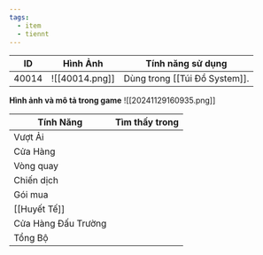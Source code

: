 ```yaml
---
tags:
  - item
  - tiennt
---
```


| ID    | Hình Ảnh       | Tính năng sử dụng             |
| ----- | -------------- | ----------------------------- |
| 40014 | ![[40014.png]] | Dùng trong [[Túi Đồ System]]. |
**Hình ảnh và mô tả trong game**
![[20241129160935.png]]

| Tính Năng           | Tìm thấy trong |
| ------------------- | :------------: |
| Vượt Ải             |                |
| Cửa Hàng            |                |
| Vòng quay           |                |
| Chiến dịch          |                |
| Gói mua             |                |
| [[Huyết Tế]]        |                |
| Cửa Hàng Đấu Trường |                |
| Tổng Bộ             |                |



